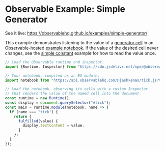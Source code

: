 # Observable Example: Simple Generator

See it live: https://observablehq.github.io/examples/simple-generator/

This example demonstrates listening to the value of a [generator cell](https://observablehq.com/@observablehq/introduction-to-generators) in an Observable-hosted [example notebook](https://observablehq.com/@jashkenas/tick). If the value of the desired cell never changes, see the [simple constant](../simple-constant/) example for how to read the value once.

```js
// Load the Observable runtime and inspector.
import {Runtime, Inspector} from "https://cdn.jsdelivr.net/npm/@observablehq/runtime@4/dist/runtime.js";

// Your notebook, compiled as an ES module.
import notebook from "https://api.observablehq.com/@jashkenas/tick.js?v=3";

// Load the notebook, observing its cells with a custom Inspector
// that renders the value of the named cell into the document.
const runtime = new Runtime();
const display = document.querySelector("#tick");
const main = runtime.module(notebook, name => {
  if (name === "tick") {
    return {
      fulfilled(value) {
        display.textContent = value;
      }
    };
  }
});
```
